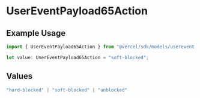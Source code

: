 # UserEventPayload65Action

## Example Usage

```typescript
import { UserEventPayload65Action } from "@vercel/sdk/models/userevent.js";

let value: UserEventPayload65Action = "soft-blocked";
```

## Values

```typescript
"hard-blocked" | "soft-blocked" | "unblocked"
```